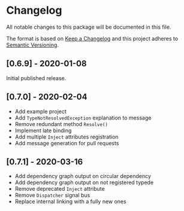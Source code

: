 # Changelog
All notable changes to this package will be documented in this file.

The format is based on [Keep a Changelog](http://keepachangelog.com/en/1.0.0/)
and this project adheres to [Semantic Versioning](http://semver.org/spec/v2.0.0.html).

## [0.6.9] - 2020-01-08
Initial published release.

## [0.7.0] - 2020-02-04
* Add example project
* Add `TypeNotResolvedException` explanation to message
* Remove redundant method `Resolve()`
* Implement late binding
* Add multiple `Inject` attributes registration
* Add message generation for pull requests

## [0.7.1] - 2020-03-16
* Add dependency graph output on circular dependency
* Add dependency graph output on not registered typede
* Remove deprecated `Inject` attribute
* Remove `Dispatcher` signal bus
* Replace internal linking with a fully new ones
